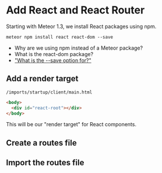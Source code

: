 # Add React and React Router

Starting with Meteor 1.3, we install React packages using npm.

```meteor npm install react react-dom --save```

- Why are we using npm instead of a Meteor package?
- What is the react-dom package?
- ["What is the --save option for?"](http://stackoverflow.com/questions/19578796/what-is-the-save-option-for-npm-install) 


## Add a render target

``` /imports/startup/client/main.html ```

```html
<body>
  <div id="react-root"></div>
</body>
```

This will be our "render target" for React components.


## Create a routes file


## Import the routes file